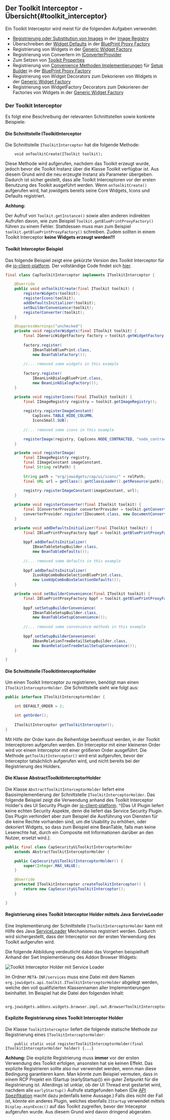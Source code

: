 ## Der Toolkit Interceptor - Übersicht{#toolkit_interceptor}

Ein Toolkit Interceptor wird meist für die folgenden Aufgaben verwendet:

* [Registrierung oder Substitution von Images](#register_or_substitude_images) in der [Image Registry](#image_registry)
* Überschreiben der [Widget Defaults](#widget_defaults) in der [BluePrint Proxy Factory](#blue_print_proxy_factory)
* Registrierung von Widgets in der [Generic Widget Factory](#generic_widget_factory)
* Registrierung von Convertern im [IConverterProvider](#jowidget_converter)
* Zum Setzen von [Toolkit Properties](#toolkit_properties)
* Registrierung von [Convenience Methoden Implementierungen](#custom_widget_libraries) für [Setup Builder](#widget_setup_builder) in der [BluePrint Proxy Factory](#blue_print_proxy_factory)
* Registrierung von Widget Decorators zum Dekorieren von Widgets in der [Generic Widget Factory](#generic_widget_factory)
* Registrierung von WidgetFactory Decorators zum Dekorieren der Factories von Widgets in der [Generic Widget Factory](#generic_widget_factory)

### Der Toolkit Interceptor

Es folgt eine Beschreibung der relevanten Schnittstellen sowie konkrete Beispiele:

#### Die Schnittstelle IToolkitInterceptor

Die Schnittstelle `IToolkitInterceptor` hat die folgende Methode:

~~~
	void onToolkitCreate(IToolkit toolkit);
~~~

Diese Methode wird aufgerufen, nachdem das Toolkit erzeugt wurde, jedoch bevor die Toolkit Instanz über die Klasse Toolkit verfügbar ist. Aus diesem Grund wird die neu erzeugte Instanz als Parameter übergeben. Dadurch ist sicher gestellt, dass alle Toolkit Interceptoren vor der ersten Benutzung des Toolkit ausgeführt werden. Wenn `onToolkitCreate()` aufgerufen wird, hat jowidgets bereits seine Core Widgets, Icons und Defaults registriert. 

__Achtung:__

Der Aufruf von `Toolkit.getInstance()` sowie allen anderen indirekten Aufrufen davon, wie zum Beispiel `Toolkit.getBluePrintProxyFactory()` führen zu einem Fehler. Stattdessen muss man zum Beispiel `toolkit.getBluePrintProxyFactory()` schreiben. Zudem sollten in einem Toolkit Interceptor __keine Widgets erzeugt werden!!!__

#### Toolkit Interceptor Beispiel

Das folgende Beispiel zeigt eine gekürzte Version des Toolkit Interceptor für die [jo-client-platform](http://jo-source.github.io/jo-client-platform/). Der vollständige Code findet sich [hier](https://github.com/jo-source/jo-client-platform/tree/master/modules/core/org.jowidgets.cap.ui/src/main/java/org/jowidgets/cap/ui/impl/widgets/CapToolkitInterceptor.java).

~~~{.java .numberLines startFrom="1"}
final class CapToolkitInterceptor implements IToolkitInterceptor {

	@Override
	public void onToolkitCreate(final IToolkit toolkit) {
		registerWidgets(toolkit);
		registerIcons(toolkit);
		addDefaultsInitializer(toolkit);
		setBuilderConvenience(toolkit);
		registerConverter(toolkit);
	}

	@SuppressWarnings("unchecked")
	private void registerWidgets(final IToolkit toolkit) {
		final IGenericWidgetFactory factory = toolkit.getWidgetFactory();
		
		factory.register(
			IBeanTableBluePrint.class, 
			new BeanTableFactory());
		
		//... removed some widgets in this example
		
		factory.register(
			IBeanLinkDialogBluePrint.class,
			new BeanLinkDialogFactory());
	}

	private void registerIcons(final IToolkit toolkit) {
		final IImageRegistry registry = toolkit.getImageRegistry();
	
		registry.registerImageConstant(
			CapIcons.TABLE_HIDE_COLUMN, 
			IconsSmall.SUB);
		
		//... removed some icons in this example

		registerImage(registry, CapIcons.NODE_CONTRACTED, "node_contracted.png");
	}

	private void registerImage(
		final IImageRegistry registry, 
		final IImageConstant imageConstant, 
		final String relPath) {
		
		String path = "org/jowidgets/cap/ui/icons/" + relPath;
		final URL url = getClass().getClassLoader().getResource(path);
		
		registry.registerImageConstant(imageConstant, url);
	}

	private void registerConverter(final IToolkit toolkit) {
		final IConverterProvider converterProvider = toolkit.getConverterProvider();
		converterProvider.register(IDocument.class, new DocumentConverter());
	}

	private void addDefaultsInitializer(final IToolkit toolkit) {
		final IBluePrintProxyFactory bppf = toolkit.getBluePrintProxyFactory();
		
		bppf.addDefaultsInitializer(
			IBeanTableSetupBuilder.class, 
			new BeanTableDefaults());
			
		//... removed some defaults in this example
			
		bppf.addDefaultsInitializer(
			ILookUpComboBoxSelectionBluePrint.class, 
			new LookUpComboBoxSelectionDefaults());
	}

	private void setBuilderConvenience(final IToolkit toolkit) {
		final IBluePrintProxyFactory bppf = toolkit.getBluePrintProxyFactory();
		
		bppf.setSetupBuilderConvenience(
			IBeanTableSetupBuilder.class, 
			new BeanTableSetupConvenience());
		
		//... removed some convenience methods in this example
		
		bppf.setSetupBuilderConvenience(
			IBeanRelationTreeDetailSetupBuilder.class, 
			new BeanRelationTreeDetailSetupConvenience());
	}

}
~~~


#### Die Schnittstelle IToolkitInterceptorHolder

Um einen Toolkit Interceptor zu registrieren, benötigt man einen `IToolkitInterceptorHolder`. Die Schnittstelle sieht wie folgt aus:

~~~{.java .numberLines startFrom="1"}
public interface IToolkitInterceptorHolder {

    int DEFAULT_ORDER = 2;

	int getOrder();
	
    IToolkitInterceptor getToolkitInterceptor(); 
}
~~~

Mit Hilfe der Order kann die Reihenfolge beeinflusst werden, in der Toolkit Interceptoren aufgerufen werden. Ein Interceptor mit einer kleineren Order wird vor einem Interceptor mit einer größeren Order ausgeführt. Die Methode `getToolkitInterceptor()` wird erst aufgerufen, bevor der Interceptor tatsächlich aufgerufen wird, und nicht bereits bei der Registrierung des Holders.


#### Die Klasse AbstractToolkitInterceptorHolder

Die Klasse `AbstractToolkitInterceptorHolder` liefert eine Basisimplementierung der Schnittstelle `IToolkitInterceptorHolder`. Das folgende Beispiel zeigt die Verwendung anhand des Toolkit Interceptor Holder's des UI Security Plugin der [jo-client-platform](http://jo-source.github.io/jo-client-platform/). ^[Das UI Plugin liefert keine echten Security Aspekte, denn die liefert das Service Security Plugin. Das Plugin verhindert aber zum Beispiel die Ausführung von Diensten für die keine Rechte vorhanden sind, um die Usability zu erhöhen, oder dekoriert Widgets, so dass zum Beispiel eine BeanTable, falls man keine Leserechte hat, durch ein Composite mit Informationen darüber an den Nutzer, ersetzt wird.]:

~~~{.java .numberLines startFrom="1"}
public final class CapSecurityUiToolkitInterceptorHolder 
	extends AbstractToolkitInterceptorHolder {

	public CapSecurityUiToolkitInterceptorHolder() {
		super(Integer.MAX_VALUE);
	}

	@Override
	protected IToolkitInterceptor createToolkitInterceptor() {
		return new CapSecurityUiToolkitInterceptor();
	}

}
~~~



#### Registrierung eines Toolkit Interceptor Holder mittels Java ServiveLoader

Eine Implementierung der Schnittstelle `IToolkitInterceptorHolder` kann mit Hilfe des Java [ServiceLoader](http://docs.oracle.com/javase/6/docs/api/java/util/ServiceLoader.html) Mechanismus registriert werden. Dadurch wird sichergestellt, dass der Interceptor vor der ersten Verwendung des Toolkit aufgerufen wird.

Die folgende Abbildung verdeutlicht dabei das Vorgehen beispielhaft Anhand der Swt Implementierung des Addon Browser Widgets:

![Toolkit Interceptor Holder mit Service Loader](images/toolkit_interceptor_holder.gif "Toolkit Interceptor Holder mit Service Loader")

Im Ordner `META-INF/services` muss eine Datei mit dem Namen `org.jowidgets.api.toolkit.IToolkitInterceptorHolder` abgelegt werden, welche den voll qualifizierten Klassennamen aller Implementierungen beinhaltet. Im Beispiel hat die Datei den folgenden Inhalt:

~~~
	org.jowidgets.addons.widgets.browser.impl.swt.BrowserToolkitInterceptorHolder
~~~




#### Explizite Registrierung eines Toolkit Interceptor Holder

Die Klasse `ToolkitInterceptor` liefert die folgende statische Methode zur Registrierung eines `IToolkitInterceptorHolder`:

~~~
	public static void registerToolkitInterceptorHolder(final IToolkitInterceptorHolder holder) {...}
~~~

__Achtung:__ Die explizite Registrierung muss __immer__ vor der ersten Verwendung des Toolkit erfolgen, ansonsten hat sie keinen Effekt. Das explizite Registrieren sollte also nur verwendet werden, wenn man diese Bedingung garantieren kann. Man könnte zum Beispiel vermuten, dass in einem RCP Projekt ein IStartup (earlyStartup()) ein guter Zeitpunkt für die Registrierung ist. Allerdings ist unklar, ob der UI Thread erst gestartet wird, nachdem alle `earlyStartup()` Aufrufe stattgefunden haben (Die [API Spezifikation](http://help.eclipse.org/luna/index.jsp?topic=%2Forg.eclipse.platform.doc.isv%2Freference%2Fapi%2Forg%2Feclipse%2Fui%2FIStartup.html) macht dazu jedenfalls keine Aussage.) Falls dies nicht der Fall ist, könnte ein anderes Plugin, welches ebenfalls `IStartup` verwendet mittels `Display.asynExcec()` auf das Toolkit zugreifen, bevor der Inteceptor aufgerufen wurde. Aus diesem Grund wird davon dringend abgeraten.

